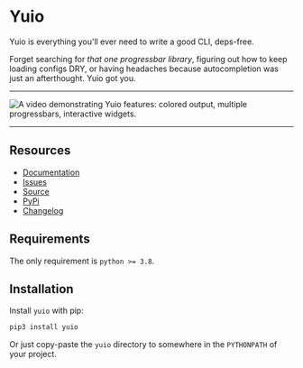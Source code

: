# Yuio

Yuio is everything you'll ever need to write a good CLI, deps-free.

Forget searching for *that one progressbar library*,
figuring out how to keep loading configs DRY,
or having headaches because autocompletion was just an afterthought.
Yuio got you.

---

![A video demonstrating Yuio features: colored output, multiple progressbars, interactive widgets.](https://taminomara.github.io/yuio/_images/vhs-efe1eaeed8d602666b7c93d0178b061328bb654cf5e4a3def19103de8e4402bd.gif "Demo of Yuio features")

---

## Resources

- [Documentation](https://yuio.readthedocs.io/en/stable/)
- [Issues](https://github.com/taminomara/yuio/issues)
- [Source](https://github.com/taminomara/yuio/)
- [PyPi](https://pypi.org/project/yuio/)
- [Changelog](https://github.com/taminomara/yuio/blob/main/CHANGELOG.md)

## Requirements

The only requirement is `python >= 3.8`.

## Installation

Install `yuio` with pip:

```sh
pip3 install yuio
```

Or just copy-paste the `yuio` directory to somewhere in the `PYTHONPATH` of your project.

